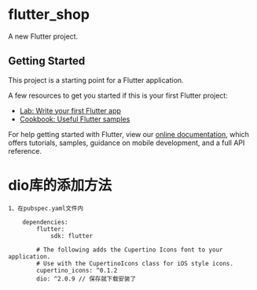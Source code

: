 # flutter_shop

A new Flutter project.

## Getting Started

This project is a starting point for a Flutter application.

A few resources to get you started if this is your first Flutter project:

- [Lab: Write your first Flutter app](https://flutter.io/docs/get-started/codelab)
- [Cookbook: Useful Flutter samples](https://flutter.io/docs/cookbook)

For help getting started with Flutter, view our 
[online documentation](https://flutter.io/docs), which offers tutorials, 
samples, guidance on mobile development, and a full API reference.

# dio库的添加方法

    1、在pubspec.yaml文件内

        dependencies:
            flutter:
                sdk: flutter

            # The following adds the Cupertino Icons font to your application.
            # Use with the CupertinoIcons class for iOS style icons.
            cupertino_icons: ^0.1.2
            dio: ^2.0.9 // 保存就下载安装了